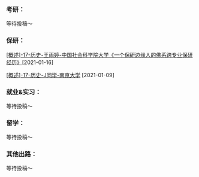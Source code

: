 ### 考研：

等待投稿～

### 保研：

[[概述]-17-历史-王雨婷-中国社会科学院大学《一个保研边缘人的佛系跨专业保研经历》](升学就业/历史系/17-历史-王雨婷.md)[2021-01-16]

[[概述]-17-历史-J同学-南京大学](升学就业/历史系/17-历史-J同学.md) [2021-01-09]

### 就业&实习：

等待投稿～

### 留学：

等待投稿～

### 其他出路：

等待投稿～